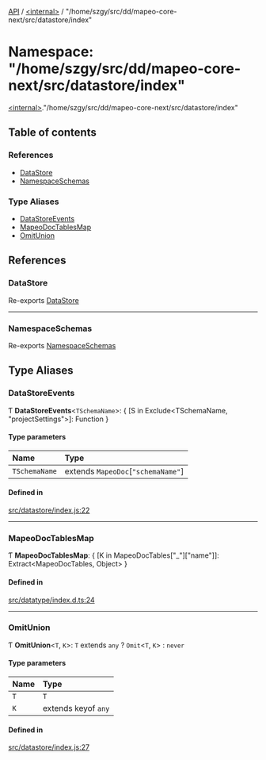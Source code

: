 [API](../README.md) / [\<internal\>](internal_.md) / "/home/szgy/src/dd/mapeo-core-next/src/datastore/index"

# Namespace: "/home/szgy/src/dd/mapeo-core-next/src/datastore/index"

[\<internal\>](internal_.md)."/home/szgy/src/dd/mapeo-core-next/src/datastore/index"

## Table of contents

### References

- [DataStore](internal_.__home_szgy_src_dd_mapeo_core_next_src_datastore_index_.md#datastore)
- [NamespaceSchemas](internal_.__home_szgy_src_dd_mapeo_core_next_src_datastore_index_.md#namespaceschemas)

### Type Aliases

- [DataStoreEvents](internal_.__home_szgy_src_dd_mapeo_core_next_src_datastore_index_.md#datastoreevents)
- [MapeoDocTablesMap](internal_.__home_szgy_src_dd_mapeo_core_next_src_datastore_index_.md#mapeodoctablesmap)
- [OmitUnion](internal_.__home_szgy_src_dd_mapeo_core_next_src_datastore_index_.md#omitunion)

## References

### DataStore

Re-exports [DataStore](../classes/internal_.DataStore.md)

___

### NamespaceSchemas

Re-exports [NamespaceSchemas](internal_.md#namespaceschemas)

## Type Aliases

### DataStoreEvents

Ƭ **DataStoreEvents**\<`TSchemaName`\>: \{ [S in Exclude\<TSchemaName, "projectSettings"\>]: Function }

#### Type parameters

| Name | Type |
| :------ | :------ |
| `TSchemaName` | extends `MapeoDoc`[``"schemaName"``] |

#### Defined in

[src/datastore/index.js:22](https://github.com/digidem/mapeo-core-next/blob/315dc9781d8d2f74f17b1fd651a3ae81272b7fac/src/datastore/index.js#L22)

___

### MapeoDocTablesMap

Ƭ **MapeoDocTablesMap**: \{ [K in MapeoDocTables["\_"]["name"]]: Extract\<MapeoDocTables, Object\> }

#### Defined in

[src/datatype/index.d.ts:24](https://github.com/digidem/mapeo-core-next/blob/315dc9781d8d2f74f17b1fd651a3ae81272b7fac/src/datatype/index.d.ts#L24)

___

### OmitUnion

Ƭ **OmitUnion**\<`T`, `K`\>: `T` extends `any` ? `Omit`\<`T`, `K`\> : `never`

#### Type parameters

| Name | Type |
| :------ | :------ |
| `T` | `T` |
| `K` | extends keyof `any` |

#### Defined in

[src/datastore/index.js:27](https://github.com/digidem/mapeo-core-next/blob/315dc9781d8d2f74f17b1fd651a3ae81272b7fac/src/datastore/index.js#L27)
